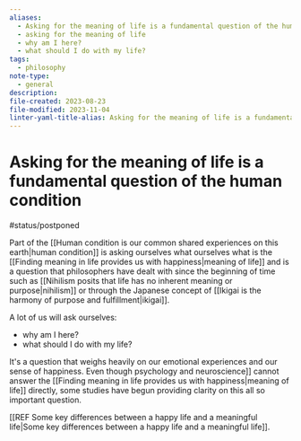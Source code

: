 ```yaml
---
aliases:
  - Asking for the meaning of life is a fundamental question of the human condition
  - asking for the meaning of life
  - why am I here?
  - what should I do with my life?
tags:
  - philosophy
note-type:
  - general
description: 
file-created: 2023-08-23
file-modified: 2023-11-04
linter-yaml-title-alias: Asking for the meaning of life is a fundamental question of the human condition
---
```


# Asking for the meaning of life is a fundamental question of the human condition

#status/postponed

Part of the [[Human condition is our common shared experiences on this earth|human condition]] is asking ourselves what ourselves what is the [[Finding meaning in life provides us with happiness|meaning of life]] and is a question that philosophers have dealt with since the beginning of time such as [[Nihilism posits that life has no inherent meaning or purpose|nihilism]] or through the Japanese concept of [[Ikigai is the harmony of purpose and fulfillment|ikigai]].

A lot of us will ask ourselves:
- why am I here?
- what should I do with my life?

It's a question that weighs heavily on our emotional experiences and our sense of happiness. Even though psychology and neuroscience]] cannot answer the [[Finding meaning in life provides us with happiness|meaning of life]] directly, some studies have begun providing clarity on this all so important question.

[[REF Some key differences between a happy life and a meaningful life|Some key differences between a happy life and a meaningful life]].
